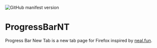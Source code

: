 ![GitHub manifest version](https://img.shields.io/github/manifest-json/v/SDCore/ProgressBarNT?label=version)

# ProgressBarNT

Progress Bar New Tab is a new tab page for Firefox inspired by [neal.fun](https://neal.fun/progress/).
